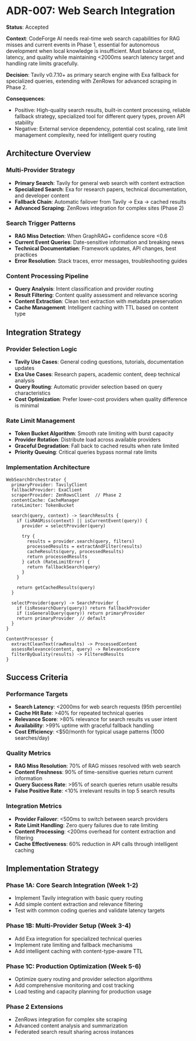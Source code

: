# ADR-007: Web Search Integration

**Status**: Accepted

**Context**: CodeForge AI needs real-time web search capabilities for RAG misses and current events in Phase 1, essential for autonomous development when local knowledge is insufficient. Must balance cost, latency, and quality while maintaining <2000ms search latency target and handling rate limits gracefully.

**Decision**: Tavily v0.7.10+ as primary search engine with Exa fallback for specialized queries, extending with ZenRows for advanced scraping in Phase 2.

**Consequences**:

- Positive: High-quality search results, built-in content processing, reliable fallback strategy, specialized tool for different query types, proven API stability
- Negative: External service dependency, potential cost scaling, rate limit management complexity, need for intelligent query routing

## Architecture Overview

### Multi-Provider Strategy

- **Primary Search**: Tavily for general web search with content extraction
- **Specialized Search**: Exa for research papers, technical documentation, and developer content
- **Fallback Chain**: Automatic failover from Tavily → Exa → cached results
- **Advanced Scraping**: ZenRows integration for complex sites (Phase 2)

### Search Trigger Patterns

- **RAG Miss Detection**: When GraphRAG+ confidence score <0.6
- **Current Event Queries**: Date-sensitive information and breaking news
- **Technical Documentation**: Framework updates, API changes, best practices
- **Error Resolution**: Stack traces, error messages, troubleshooting guides

### Content Processing Pipeline

- **Query Analysis**: Intent classification and provider routing
- **Result Filtering**: Content quality assessment and relevance scoring
- **Content Extraction**: Clean text extraction with metadata preservation
- **Cache Management**: Intelligent caching with TTL based on content type

## Integration Strategy

### Provider Selection Logic

- **Tavily Use Cases**: General coding questions, tutorials, documentation updates
- **Exa Use Cases**: Research papers, academic content, deep technical analysis
- **Query Routing**: Automatic provider selection based on query characteristics
- **Cost Optimization**: Prefer lower-cost providers when quality difference is minimal

### Rate Limit Management

- **Token Bucket Algorithm**: Smooth rate limiting with burst capacity
- **Provider Rotation**: Distribute load across available providers
- **Graceful Degradation**: Fall back to cached results when rate limited
- **Priority Queuing**: Critical queries bypass normal rate limits

### Implementation Architecture

```pseudocode
WebSearchOrchestrator {
  primaryProvider: TavilyClient
  fallbackProvider: ExaClient
  scraperProvider: ZenRowsClient  // Phase 2
  contentCache: CacheManager
  rateLimiter: TokenBucket
  
  search(query, context) -> SearchResults {
    if (isRAGMiss(context) || isCurrentEvent(query)) {
      provider = selectProvider(query)
      
      try {
        results = provider.search(query, filters)
        processedResults = extractAndFilter(results)
        cacheResults(query, processedResults)
        return processedResults
      } catch (RateLimitError) {
        return fallbackSearch(query)
      }
    }
    
    return getCachedResults(query)
  }
  
  selectProvider(query) -> SearchProvider {
    if (isResearchQuery(query)) return fallbackProvider
    if (isGeneralQuery(query)) return primaryProvider
    return primaryProvider  // default
  }
}

ContentProcessor {
  extractCleanText(rawResults) -> ProcessedContent
  assessRelevance(content, query) -> RelevanceScore
  filterByQuality(results) -> FilteredResults
}
```

## Success Criteria

### Performance Targets

- **Search Latency**: <2000ms for web search requests (95th percentile)
- **Cache Hit Rate**: >40% for repeated technical queries
- **Relevance Score**: >80% relevance for search results vs user intent
- **Availability**: >99% uptime with graceful fallback handling
- **Cost Efficiency**: <$50/month for typical usage patterns (1000 searches/day)

### Quality Metrics

- **RAG Miss Resolution**: 70% of RAG misses resolved with web search
- **Content Freshness**: 90% of time-sensitive queries return current information
- **Query Success Rate**: >95% of search queries return usable results
- **False Positive Rate**: <10% irrelevant results in top 5 search results

### Integration Metrics

- **Provider Failover**: <500ms to switch between search providers
- **Rate Limit Handling**: Zero query failures due to rate limiting
- **Content Processing**: <200ms overhead for content extraction and filtering
- **Cache Effectiveness**: 60% reduction in API calls through intelligent caching

## Implementation Strategy

### Phase 1A: Core Search Integration (Week 1-2)

- Implement Tavily integration with basic query routing
- Add simple content extraction and relevance filtering
- Test with common coding queries and validate latency targets

### Phase 1B: Multi-Provider Setup (Week 3-4)

- Add Exa integration for specialized technical queries
- Implement rate limiting and fallback mechanisms
- Add intelligent caching with content-type-aware TTL

### Phase 1C: Production Optimization (Week 5-6)

- Optimize query routing and provider selection algorithms
- Add comprehensive monitoring and cost tracking
- Load testing and capacity planning for production usage

### Phase 2 Extensions

- ZenRows integration for complex site scraping
- Advanced content analysis and summarization
- Federated search result sharing across instances

